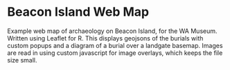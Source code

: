 # Beacon Island Web Map
Example web map of archaeology on Beacon Island, for the WA Museum. Written using Leaflet for R.
This displays geojsons of the burials with custom popups and a diagram of a burial over a landgate basemap. Images are read in using custom javascript for image overlays, which keeps the file size small.
